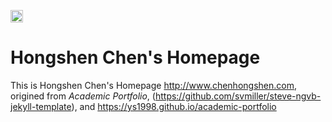 [<img src="https://img.shields.io/badge/featured%20on-JT-red.svg" height="20" alt="Jekyll Themes Shield" />](https://jekyll-themes.com)
# Hongshen Chen's Homepage
This is Hongshen Chen's Homepage http://www.chenhongshen.com, origined from  *Academic Portfolio*, (https://github.com/svmiller/steve-ngvb-jekyll-template),  and https://ys1998.github.io/academic-portfolio
